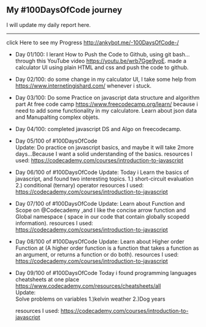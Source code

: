 
## My #100DaysOfCode journey

I will update my daily report here.

-------------------------------------------------------
click Here to see my Progress  http://ankybot.me/-100DaysOfCode-/

* Day 01/100: 
   I lerant How to Push the Code to Github, using git bash... through this YouTube video https://youtu.be/wrb7Gge9yoE.
   made a calculator UI using plain HTML and css and push the code to github.

* Day 02/100:
   do some change in my calculator UI, I take some help from https://www.internetingishard.com/ whenever i stuck.

* Day 03/100:
   Do some Practice on javascript data structure and algorithm part At free code camp https://www.freecodecamp.org/learn/
   because i need to add some functionality in my calculatore.
   Learn about json data and Manupalting complex objets.

* Day 04/100:
   completed javascript DS and Algo on freecodecamp.


* Day 05/100 of #100DaysOfCode  
   Update:
   Do practice on javascript basics, and maybe it will take 2more days...Because I want a solid understanding of the basics.
   resources I used:
   https://codecademy.com/courses/introduction-to-javascript


* Day 06/100 of #100DaysOfCode 
   Update:
   Today i Learn the basics of javascript, and found two interesting topics.
  1.) short-circuit evaluation
  2.) conditional (ternary) operator
     resources I used:
     https://codecademy.com/courses/introduction-to-javascript
 

* Day 07/100 of #100DaysOfCode 
   Update:
   Learn about Function and Scope on @Codecademy
   ,and I like the concise arrow function and Global namespace ( space in our code that contain globally scopedd information).
   resources I used:
   https://codecademy.com/courses/introduction-to-javascript
   
* Day 08/100 of #100DaysOfCode 
   Update:
   Learn about Higher order Function at
   (A higher order function is a function that takes a function as an argument, or returns a function or do both).
   resources I used:
   https://codecademy.com/courses/introduction-to-javascript
   

* Day 09/100 of #100DaysOfCode 
   Today i found programming languages cheatsheets at one place https://www.codecademy.com/resources/cheatsheets/all <br>
   Update: <br>
   Solve problems on variables
   1.)kelvin weather
   2.)Dog years
   
   resources I used:
   https://codecademy.com/courses/introduction-to-javascript
